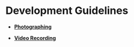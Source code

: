 # Development Guidelines<a name="EN-US_TOPIC_0000001055086133"></a>

-   **[Photographing](photographing.md)**  

-   **[Video Recording](video-recording.md)**  


